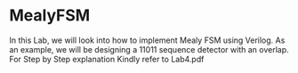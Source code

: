 # MealyFSM
In this Lab, we will look into how to implement Mealy FSM using Verilog. As an example, we will be designing a 11011 sequence detector with an overlap.
For Step by Step explanation Kindly refer to Lab4.pdf
